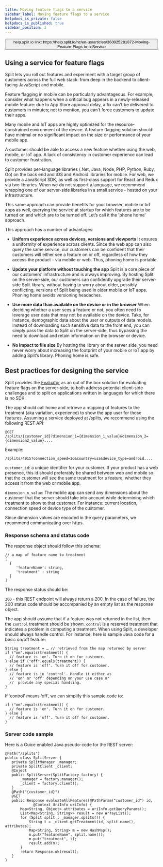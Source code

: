 ```yaml
---
title: Moving feature flags to a service
sidebar_label: Moving feature flags to a service
helpdocs_is_private: false
helpdocs_is_published: true
sidebar_position: 2
---
```


<p>
  <button style={{borderRadius:'8px', border:'1px', fontFamily:'Courier New', fontWeight:'800', textAlign:'left'}}> help.split.io link: https://help.split.io/hc/en-us/articles/360025281872-Moving-Feature-Flags-to-a-Service </button>
</p>


## Using a service for feature flags

Split lets you roll out features and experiment with a target group of customers across the full web stack: from deep in the backend to client-facing JavaScript and mobile.

Feature flagging in mobile can be particularly advantageous. For example, consider what happens when a critical bug appears in a newly-released mobile feature: due to App Store approval delay, a fix can’t be delivered to customers in minutes; not to mention, you can't force customers to update their apps.

Many mobile and IoT apps are highly optimized for the resource-constrained environment of the device. A feature flagging solution should have minimal or no significant impact on the size or performance of your mobile app.

A customer should be able to access a new feature whether using the web, mobile, or IoT app. A lack of consistency in customer experience can lead to customer frustration.

Split provides per-language libraries (.Net, Java, Node, PHP, Python, Ruby, Go) on the back end and iOS and Android libraries for mobile. For web, we provide a JavaScript SDK, as well as first-class support for React and Redux vía two libraries. When we do not support a language, we recommend wrapping one of our server-side libraries in a small service - hosted on your infrastructure.

This same approach can provide benefits for your browser, mobile or IoT apps as well, querying the service at startup for which features are to be turned on and which are to be turned off. Let’s call it the 'phone home' approach.

This approach has a number of advantages:

* **Uniform experience across devices, versions and viewports**
  It ensures a uniformity of experience across clients. Since the web app can also query the same service, our customers can be confident that their customers will either see a feature on or off, regardless of how they access the product - via mobile or web. Thus, phoning home is portable.

* **Update your platform without touching the app**
  Split is a core piece of our customers’ infrastructure and is always improving. By hosting Split on the server-side, our customers can confidently upgrade their server-side Split library, without having to worry about older, possibly conflicting, versions of Split being used in older mobile or IoT apps. Phoning home avoids versioning headaches.

* **Use more data than available on the device or in the browser**
  When deciding whether a user sees a feature or not, you often need to leverage user data that may not be available on the device. Take, for instance, demographic data about the user or outputs of data models. Instead of downloading such sensitive data to the front end, you can simply pass the data to Split on the server-side, thus bypassing the need to download and retain information on the browser or device.

* **No impact to file size**
  By hosting the library on the server side, you need never worry about increasing the footprint of your mobile or IoT app by adding Split’s library. Phoning home is safe.

## Best practices for designing the service

Split provides the [Evaluator](https://help.split.io/hc/en-us/articles/360020037072-Split-Evaluator) as an out of the box solution for evaluating feature flags on the server-side, to both address potential client-side challenges and to split on applications written in languages for which there is no SDK.

The app should call home and retrieve a mapping of features to the treatment (aka variation, experience) to show the app user for those features. Assuming a service deployed at /splits, we recommend using the following REST API:

```
@GET 
/splits/{customer_id}?dimension_1={dimension_1_value}&dimension_2={dimension2_value}....
```

Example:

```
/splits/4915?connection_speed=3G&country=usa&device_type=android....
```

`customer_id`: a unique identifier for your customer. If your product has a web presence, this id should preferably be shared between web and mobile so that the customer will see the same treatment for a feature, whether they access it from the web or mobile app.

`dimension_n_value`: The mobile app can send any dimensions about the customer that the server should take into account while determining which treatment to show to that customer. For instance: current location, connection speed or device type of the customer.

Since dimension values are encoded in the query parameters, we recommend communicating over https.

### Response schema and status code

The response object should follow this schema:

```
// a map of feature name to treatment
[
  {
     'featureName': string,
     'treatment' : string
  }
]
```

The response status should be:

`200` - this REST endpoint will always return a 200. In the case of failure, the 200 status code should be accompanied by an empty list as the response object.

The app should assume that if a feature was not returned in the list, then the `control` treatment should be shown. `control` is a reserved treatment that indicates a problem in computing a treatment. When using Split, a developer should always handle control. For instance, here is sample Java code for a basic on/off feature:

```
String treatment = … // retrieved from the map returned by server
if ("on".equals(treatment)) {
  // feature is 'on'. Turn it on for customer.
} else if ("off".equals(treatment)) {
  // feature is 'off'. Turn it off for customer.
} else {
  // feature is in 'control'. Handle it either as
  // 'on' or 'off' depending on your use case or
  //  provide any special handling.
}
```

If ‘control’ means ‘off’, we can simplify this sample code to:

```
if ("on".equals(treatment)) {
  // feature is 'on'. Turn it on for customer.
} else {
  // feature is 'off'. Turn it off for customer.
}
```

### Server code sample

Here is a Guice enabled Java pseudo-code for the REST server:

```
@Path("/splits")
public class SplitServer {
   private SplitManager _manager;
   private SplitClient _client;
   @Inject
   public SplitServer(SplitFactory factory) {
       _manager = factory.manager();
       _client = factory.client();
   }
   @Path("{customer_id}")
   @GET
   public Response evaluateAllFeatures(@PathParam("customer_id") id,
             @Context UriInfo uriInfo) {
       Map<String, Object> attributes = uriInfo.getQueryParams();
       List<Map<String, String>> result = new ArrayList();
       for (Split split : _manager.splits()) {
           String t = _client.getTreatment(id, split.name(), attributes);
           Map<String, String> m = new HashMap();
           m.put("featureName", split.name());
           m.put("treatment", t);
           result.add(m);
       }
       return Response.ok(result);
   }
}
```